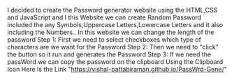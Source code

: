 I decided to create the Password generator website using the HTML,CSS and JavaScript and I this Website we can create Random Password included the any Symbols,Uppercase Letters,Lowercase Letters and it also including the Numbers..
In this website we can change the length of the password 
Step 1: First we need to select checkboxes which type of characters are we want for the Password 
Step 2: Then we need to "click" the button so it run and generates the Password 
Step 3: If we need the passWord we can copy the password on the clipboard Using the Clipboard Icon
 Here Is the Link "https://vishal-pattabiraman.github.io/PassWrd-Gene/"
